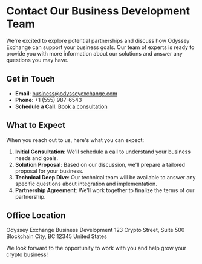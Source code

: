 # Contact Our Business Development Team

We're excited to explore potential partnerships and discuss how Odyssey Exchange can support your business goals. Our team of experts is ready to provide you with more information about our solutions and answer any questions you may have.

## Get in Touch

- **Email**: business@odysseyexchange.com
- **Phone**: +1 (555) 987-6543
- **Schedule a Call**: [Book a consultation](https://calendly.com/odysseyexchange-business)

## What to Expect

When you reach out to us, here's what you can expect:

1. **Initial Consultation**: We'll schedule a call to understand your business needs and goals.
2. **Solution Proposal**: Based on our discussion, we'll prepare a tailored proposal for your business.
3. **Technical Deep Dive**: Our technical team will be available to answer any specific questions about integration and implementation.
4. **Partnership Agreement**: We'll work together to finalize the terms of our partnership.

## Office Location

Odyssey Exchange Business Development
123 Crypto Street, Suite 500
Blockchain City, BC 12345
United States

We look forward to the opportunity to work with you and help grow your crypto business!
